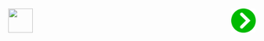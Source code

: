 <br><br>
<div align="justify">
    <a href="https://github.com/Ouroboros-Tech/modul-pembelajaran/tree/main/3.%20Software%20Engineering/1.%20Introduction/2.%20Day%20To%20Day" target="_blank"><img src="https://github.com/Ouroboros-Tech/modul-pembelajaran/blob/main/image/right%20(1).png" align="right" height="50" width="50"></a>
    <a href="https://github.com/Ouroboros-Tech/modul-pembelajaran/blob/main/3.%20Software%20Engineering/1.%20Introduction/1.%20What%20is%20Software%20Engineer/README.md" target="_blank"><img src="https://github.com/Ouroboros-Tech/modul-pembelajaran/blob/main/image/right%20(1).png](https://github.com/Ouroboros-Tech/modul-pembelajaran/blob/main/image/left%20(1).png" align="left" height="50" width="50"></a>
<div>

